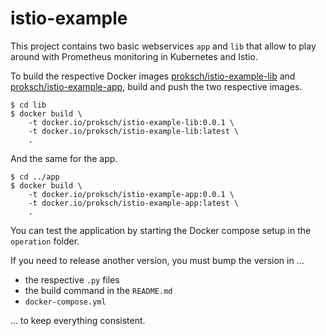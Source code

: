 # istio-example

This project contains two basic webservices `app` and `lib` that allow to play around with Prometheus monitoring in Kubernetes and Istio.

To build the respective Docker images [proksch/istio-example-lib](https://hub.docker.com/repository/docker/proksch/istio-example-lib) and [proksch/istio-example-app](https://hub.docker.com/repository/docker/proksch/istio-example-app), build and push the two respective images.

```
$ cd lib
$ docker build \
    -t docker.io/proksch/istio-example-lib:0.0.1 \
    -t docker.io/proksch/istio-example-lib:latest \
    .
```

And the same for the app.

```
$ cd ../app
$ docker build \
	-t docker.io/proksch/istio-example-app:0.0.1 \
	-t docker.io/proksch/istio-example-app:latest \
	.
```

You can test the application by starting the Docker compose setup in the `operation` folder.

If you need to release another version, you must bump the version in ...

- the respective `.py` files
- the build command in the `README.md`
- `docker-compose.yml`

... to keep everything consistent.